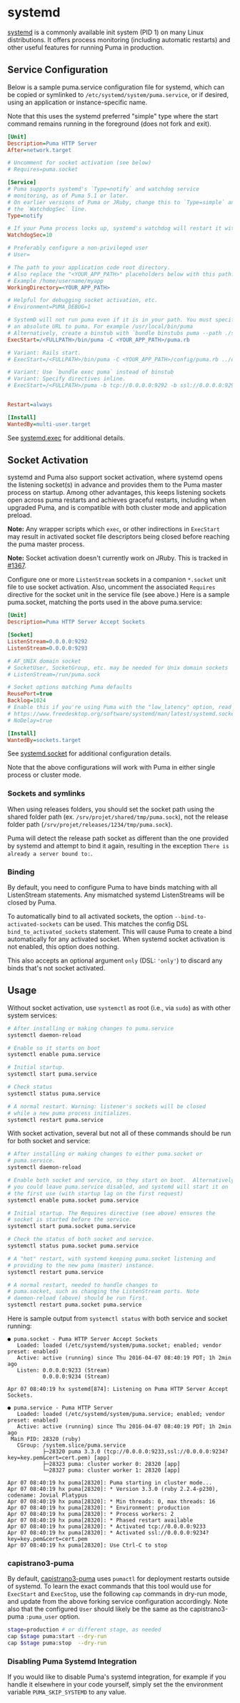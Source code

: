# systemd

[systemd](https://www.freedesktop.org/wiki/Software/systemd/) is a commonly
available init system (PID 1) on many Linux distributions. It offers process
monitoring (including automatic restarts) and other useful features for running
Puma in production.

## Service Configuration

Below is a sample puma.service configuration file for systemd, which can be
copied or symlinked to `/etc/systemd/system/puma.service`, or if desired, using
an application or instance-specific name.

Note that this uses the systemd preferred "simple" type where the start command
remains running in the foreground (does not fork and exit).

~~~~ ini
[Unit]
Description=Puma HTTP Server
After=network.target

# Uncomment for socket activation (see below)
# Requires=puma.socket

[Service]
# Puma supports systemd's `Type=notify` and watchdog service
# monitoring, as of Puma 5.1 or later.
# On earlier versions of Puma or JRuby, change this to `Type=simple` and remove
# the `WatchdogSec` line.
Type=notify

# If your Puma process locks up, systemd's watchdog will restart it within seconds.
WatchdogSec=10

# Preferably configure a non-privileged user
# User=

# The path to your application code root directory.
# Also replace the "<YOUR_APP_PATH>" placeholders below with this path.
# Example /home/username/myapp
WorkingDirectory=<YOUR_APP_PATH>

# Helpful for debugging socket activation, etc.
# Environment=PUMA_DEBUG=1

# SystemD will not run puma even if it is in your path. You must specify
# an absolute URL to puma. For example /usr/local/bin/puma
# Alternatively, create a binstub with `bundle binstubs puma --path ./sbin` in the WorkingDirectory
ExecStart=/<FULLPATH>/bin/puma -C <YOUR_APP_PATH>/puma.rb

# Variant: Rails start.
# ExecStart=/<FULLPATH>/bin/puma -C <YOUR_APP_PATH>/config/puma.rb ../config.ru

# Variant: Use `bundle exec puma` instead of binstub
# Variant: Specify directives inline.
# ExecStart=/<FULLPATH>/puma -b tcp://0.0.0.0:9292 -b ssl://0.0.0.0:9293?key=key.pem&cert=cert.pem


Restart=always

[Install]
WantedBy=multi-user.target
~~~~

See
[systemd.exec](https://www.freedesktop.org/software/systemd/man/systemd.exec.html)
for additional details.

## Socket Activation

systemd and Puma also support socket activation, where systemd opens the
listening socket(s) in advance and provides them to the Puma master process on
startup. Among other advantages, this keeps listening sockets open across puma
restarts and achieves graceful restarts, including when upgraded Puma, and is
compatible with both cluster mode and application preload.

**Note:** Any wrapper scripts which `exec`, or other indirections in `ExecStart`
may result in activated socket file descriptors being closed before reaching the
puma master process.

**Note:** Socket activation doesn't currently work on JRuby. This is tracked in
[#1367].

Configure one or more `ListenStream` sockets in a companion `*.socket` unit file
to use socket activation. Also, uncomment the associated `Requires` directive
for the socket unit in the service file (see above.) Here is a sample
puma.socket, matching the ports used in the above puma.service:

~~~~ ini
[Unit]
Description=Puma HTTP Server Accept Sockets

[Socket]
ListenStream=0.0.0.0:9292
ListenStream=0.0.0.0:9293

# AF_UNIX domain socket
# SocketUser, SocketGroup, etc. may be needed for Unix domain sockets
# ListenStream=/run/puma.sock

# Socket options matching Puma defaults
ReusePort=true
Backlog=1024
# Enable this if you're using Puma with the "low_latency" option, read more in Puma DSL docs and systemd docs:
# https://www.freedesktop.org/software/systemd/man/latest/systemd.socket.html#NoDelay=
# NoDelay=true

[Install]
WantedBy=sockets.target
~~~~

See
[systemd.socket](https://www.freedesktop.org/software/systemd/man/systemd.socket.html)
for additional configuration details.

Note that the above configurations will work with Puma in either single process
or cluster mode.

### Sockets and symlinks

When using releases folders, you should set the socket path using the shared
folder path (ex. `/srv/projet/shared/tmp/puma.sock`), not the release folder
path (`/srv/projet/releases/1234/tmp/puma.sock`).

Puma will detect the release path socket as different than the one provided by
systemd and attempt to bind it again, resulting in the exception `There is
already a server bound to:`.

### Binding

By default, you need to configure Puma to have binds matching with all
ListenStream statements. Any mismatched systemd ListenStreams will be closed by
Puma.

To automatically bind to all activated sockets, the option
`--bind-to-activated-sockets` can be used. This matches the config DSL
`bind_to_activated_sockets` statement. This will cause Puma to create a bind
automatically for any activated socket. When systemd socket activation is not
enabled, this option does nothing.

This also accepts an optional argument `only` (DSL: `'only'`) to discard any
binds that's not socket activated.

## Usage

Without socket activation, use `systemctl` as root (i.e., via `sudo`) as with
other system services:

~~~~ sh
# After installing or making changes to puma.service
systemctl daemon-reload

# Enable so it starts on boot
systemctl enable puma.service

# Initial startup.
systemctl start puma.service

# Check status
systemctl status puma.service

# A normal restart. Warning: listener's sockets will be closed
# while a new puma process initializes.
systemctl restart puma.service
~~~~

With socket activation, several but not all of these commands should be run for
both socket and service:

~~~~ sh
# After installing or making changes to either puma.socket or
# puma.service.
systemctl daemon-reload

# Enable both socket and service, so they start on boot.  Alternatively
# you could leave puma.service disabled, and systemd will start it on
# the first use (with startup lag on the first request)
systemctl enable puma.socket puma.service

# Initial startup. The Requires directive (see above) ensures the
# socket is started before the service.
systemctl start puma.socket puma.service

# Check the status of both socket and service.
systemctl status puma.socket puma.service

# A "hot" restart, with systemd keeping puma.socket listening and
# providing to the new puma (master) instance.
systemctl restart puma.service

# A normal restart, needed to handle changes to
# puma.socket, such as changing the ListenStream ports. Note
# daemon-reload (above) should be run first.
systemctl restart puma.socket puma.service
~~~~

Here is sample output from `systemctl status` with both service and socket
running:

~~~~
● puma.socket - Puma HTTP Server Accept Sockets
   Loaded: loaded (/etc/systemd/system/puma.socket; enabled; vendor preset: enabled)
   Active: active (running) since Thu 2016-04-07 08:40:19 PDT; 1h 2min ago
   Listen: 0.0.0.0:9233 (Stream)
           0.0.0.0:9234 (Stream)

Apr 07 08:40:19 hx systemd[874]: Listening on Puma HTTP Server Accept Sockets.

● puma.service - Puma HTTP Server
   Loaded: loaded (/etc/systemd/system/puma.service; enabled; vendor preset: enabled)
   Active: active (running) since Thu 2016-04-07 08:40:19 PDT; 1h 2min ago
 Main PID: 28320 (ruby)
   CGroup: /system.slice/puma.service
           ├─28320 puma 3.3.0 (tcp://0.0.0.0:9233,ssl://0.0.0.0:9234?key=key.pem&cert=cert.pem) [app]
           ├─28323 puma: cluster worker 0: 28320 [app]
           └─28327 puma: cluster worker 1: 28320 [app]

Apr 07 08:40:19 hx puma[28320]: Puma starting in cluster mode...
Apr 07 08:40:19 hx puma[28320]: * Version 3.3.0 (ruby 2.2.4-p230), codename: Jovial Platypus
Apr 07 08:40:19 hx puma[28320]: * Min threads: 0, max threads: 16
Apr 07 08:40:19 hx puma[28320]: * Environment: production
Apr 07 08:40:19 hx puma[28320]: * Process workers: 2
Apr 07 08:40:19 hx puma[28320]: * Phased restart available
Apr 07 08:40:19 hx puma[28320]: * Activated tcp://0.0.0.0:9233
Apr 07 08:40:19 hx puma[28320]: * Activated ssl://0.0.0.0:9234?key=key.pem&cert=cert.pem
Apr 07 08:40:19 hx puma[28320]: Use Ctrl-C to stop
~~~~

### capistrano3-puma

By default, [capistrano3-puma](https://github.com/seuros/capistrano-puma) uses
`pumactl` for deployment restarts outside of systemd. To learn the exact
commands that this tool would use for `ExecStart` and `ExecStop`, use the
following `cap` commands in dry-run mode, and update from the above forking
service configuration accordingly. Note also that the configured `User` should
likely be the same as the capistrano3-puma `:puma_user` option.

~~~~ sh
stage=production # or different stage, as needed
cap $stage puma:start --dry-run
cap $stage puma:stop  --dry-run
~~~~

### Disabling Puma Systemd Integration

If you would like to disable Puma's systemd integration, for example if you handle it elsewhere
in your code yourself, simply set the the environment variable `PUMA_SKIP_SYSTEMD` to any value.



[Restart]: https://www.freedesktop.org/software/systemd/man/systemd.service.html#Restart=
[#1367]: https://github.com/puma/puma/issues/1367
[#1499]: https://github.com/puma/puma/issues/1499

